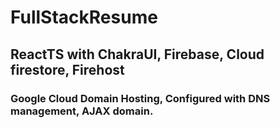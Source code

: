 # FullStackResume

## ReactTS with ChakraUI, Firebase, Cloud firestore, Firehost
### Google Cloud Domain Hosting, Configured with DNS management, AJAX domain.

